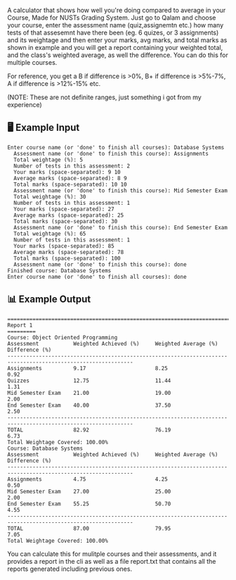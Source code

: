 A calculator that shows how well you're doing compared to average in your Course, Made for NUSTs Grading System. Just go to Qalam and choose your course, enter the assessment name (quiz,assignemtn etc.) how many tests of that assesemnt have there been (eg. 6 quizes, or 3 assignments) and its weightage and then enter your marks, avg marks, and total marks as shown in example and you will get a report containing your weighted total, and the class's weighted average, as well the difference. You can do this for multiple courses.

For reference, you get a B if difference is >0%, B+ if difference is >5%-7%, A if difference is >12%-15% etc. 

(NOTE: These are not definite ranges, just something i got from my experience)


## 🖥️ Example Input

```
Enter course name (or 'done' to finish all courses): Database Systems
  Assessment name (or 'done' to finish this course): Assignments
  Total weightage (%): 5
  Number of tests in this assessment: 2
  Your marks (space-separated): 9 10
  Average marks (space-separated): 8 9
  Total marks (space-separated): 10 10
  Assessment name (or 'done' to finish this course): Mid Semester Exam
  Total weightage (%): 30
  Number of tests in this assessment: 1
  Your marks (space-separated): 27
  Average marks (space-separated): 25
  Total marks (space-separated): 30
  Assessment name (or 'done' to finish this course): End Semester Exam
  Total weightage (%): 65
  Number of tests in this assessment: 1
  Your marks (space-separated): 85
  Average marks (space-separated): 78
  Total marks (space-separated): 100
  Assessment name (or 'done' to finish this course): done
Finished course: Database Systems
Enter course name (or 'done' to finish all courses): done
```

## 📊 Example Output

```
==============================================================================================================
Report 1
=========
Course: Object Oriented Programming
Assessment           Weighted Achieved (%)     Weighted Average (%)      Difference (%)           
--------------------------------------------------------------------------------------------------------------
Assignments          9.17                      8.25                      0.92                     
Quizzes              12.75                     11.44                     1.31                     
Mid Semester Exam    21.00                     19.00                     2.00                     
End Semester Exam    40.00                     37.50                     2.50                     
--------------------------------------------------------------------------------------------------------------
TOTAL                82.92                     76.19                     6.73                     
Total Weightage Covered: 100.00%
Course: Database Systems
Assessment           Weighted Achieved (%)     Weighted Average (%)      Difference (%)           
--------------------------------------------------------------------------------------------------------------
Assignments          4.75                      4.25                      0.50                     
Mid Semester Exam    27.00                     25.00                     2.00                     
End Semester Exam    55.25                     50.70                     4.55                     
--------------------------------------------------------------------------------------------------------------
TOTAL                87.00                     79.95                     7.05                     
Total Weightage Covered: 100.00%
```

You can calculate this for mulitple courses and their assessments, and it provides a report in the cli as well as a file report.txt that contains all the reports generated including previous ones.
